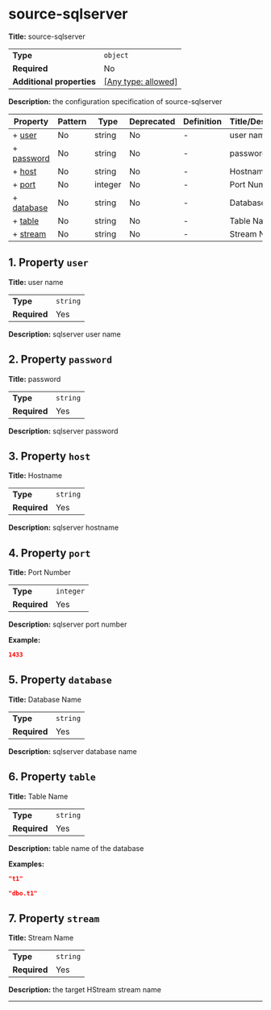 # source-sqlserver

**Title:** source-sqlserver

|                           |                                                                           |
| ------------------------- | ------------------------------------------------------------------------- |
| **Type**                  | `object`                                                                  |
| **Required**              | No                                                                        |
| **Additional properties** | [[Any type: allowed]](# "Additional Properties of any type are allowed.") |

**Description:** the configuration specification of source-sqlserver

| Property                 | Pattern | Type    | Deprecated | Definition | Title/Description |
| ------------------------ | ------- | ------- | ---------- | ---------- | ----------------- |
| + [user](#user )         | No      | string  | No         | -          | user name         |
| + [password](#password ) | No      | string  | No         | -          | password          |
| + [host](#host )         | No      | string  | No         | -          | Hostname          |
| + [port](#port )         | No      | integer | No         | -          | Port Number       |
| + [database](#database ) | No      | string  | No         | -          | Database Name     |
| + [table](#table )       | No      | string  | No         | -          | Table Name        |
| + [stream](#stream )     | No      | string  | No         | -          | Stream Name       |

## <a name="user"></a>1. Property `user`

**Title:** user name

|              |          |
| ------------ | -------- |
| **Type**     | `string` |
| **Required** | Yes      |

**Description:** sqlserver user name

## <a name="password"></a>2. Property `password`

**Title:** password

|              |          |
| ------------ | -------- |
| **Type**     | `string` |
| **Required** | Yes      |

**Description:** sqlserver password

## <a name="host"></a>3. Property `host`

**Title:** Hostname

|              |          |
| ------------ | -------- |
| **Type**     | `string` |
| **Required** | Yes      |

**Description:** sqlserver hostname

## <a name="port"></a>4. Property `port`

**Title:** Port Number

|              |           |
| ------------ | --------- |
| **Type**     | `integer` |
| **Required** | Yes       |

**Description:** sqlserver port number

**Example:** 

```json
1433
```

## <a name="database"></a>5. Property `database`

**Title:** Database Name

|              |          |
| ------------ | -------- |
| **Type**     | `string` |
| **Required** | Yes      |

**Description:** sqlserver database name

## <a name="table"></a>6. Property `table`

**Title:** Table Name

|              |          |
| ------------ | -------- |
| **Type**     | `string` |
| **Required** | Yes      |

**Description:** table name of the database

**Examples:** 

```json
"t1"
```

```json
"dbo.t1"
```

## <a name="stream"></a>7. Property `stream`

**Title:** Stream Name

|              |          |
| ------------ | -------- |
| **Type**     | `string` |
| **Required** | Yes      |

**Description:** the target HStream stream name

----------------------------------------------------------------------------------------------------------------------------
